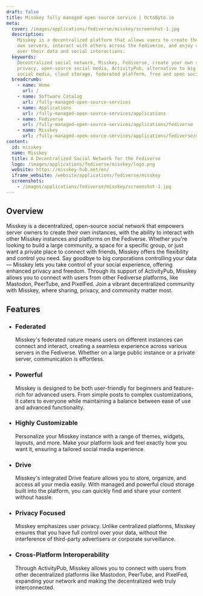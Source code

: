 ```yaml
---
draft: false
title: Misskey fully managed open source service | OctaByte.io
meta:
  cover: /images/applications/fediverse/misskey/screenshot-1.jpg
  description:
    Misskey is a decentralized platform that allows users to create their
    own servers, interact with others across the Fediverse, and enjoy complete control
    over their data and social interactions.
  keywords:
    Decentralized social network, Misskey, Fediverse, create your own server,
    privacy, open-source social media, ActivityPub, alternative to big tech, custom
    social media, cloud storage, federated platform, free and open social media
  breadcrumb:
    - name: Home
      url: /
    - name: Software Catalog
      url: /fully-managed-open-source-services
    - name: Applications
      url: /fully-managed-open-source-services/applications
    - name: Fediverse
      url: /fully-managed-open-source-services/applications/fediverse
    - name: Misskey
      url: /fully-managed-open-source-services/applications/fediverse/misskey
content:
  id: misskey
  name: Misskey
  title: A Decentralized Social Network for the Fediverse
  logo: /images/applications/fediverse/misskey/logo.png
  website: https://misskey-hub.net/en/
  iframe_website: /website/applications/fediverse/misskey
  screenshots:
    - /images/applications/fediverse/misskey/screenshot-1.jpg
---
```


## Overview

Misskey is a decentralized, open-source social network that empowers server owners to create their own instances, with the ability to interact with other Misskey instances and platforms on the Fediverse. Whether you're looking to build a large community, a space for a specific group, or just want a private place to connect with friends, Misskey offers the flexibility and control you need. Say goodbye to big corporations controlling your data — Misskey lets you take control of your social experience, offering enhanced privacy and freedom. Through its support of ActivityPub, Misskey allows you to connect with users from other Fediverse platforms, like Mastodon, PeerTube, and PixelFed. Join a vibrant decentralized community with Misskey, where sharing, privacy, and community matter most.

## Features

- ### Federated

  Misskey's federated nature means users on different instances can connect and interact, creating a seamless experience across various servers in the Fediverse. Whether on a large public instance or a private server, communication is effortless.

- ### Powerful

  Misskey is designed to be both user-friendly for beginners and feature-rich for advanced users. From simple posts to complex customizations, it caters to everyone while maintaining a balance between ease of use and advanced functionality.

- ### Highly Customizable

  Personalize your Misskey instance with a range of themes, widgets, layouts, and more. Make your platform look and feel exactly how you want it, ensuring a tailored social media experience.

- ### Drive

  Misskey's integrated Drive feature allows you to store, organize, and access all your media easily. With managed and powerful cloud storage built into the platform, you can quickly find and share your content without hassle.

- ### Privacy Focused

  Misskey emphasizes user privacy. Unlike centralized platforms, Misskey ensures that you have full control over your data, without the interference of third-party advertisers or corporate surveillance.

- ### Cross-Platform Interoperability

  Through ActivityPub, Misskey allows you to connect with users from other decentralized platforms like Mastodon, PeerTube, and PixelFed, expanding your network and making the decentralized web truly interconnected.
